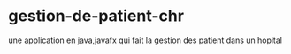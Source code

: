 # gestion-de-patient-chr
une application en java,javafx qui fait la gestion des patient dans un hopital
